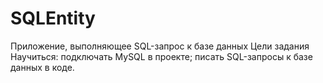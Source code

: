 # SQLEntity
Приложение, выполняющее SQL-запрос к базе данных
Цели задания
Научиться:
подключать MySQL в проекте;
писать SQL-запросы к базе данных в коде.
